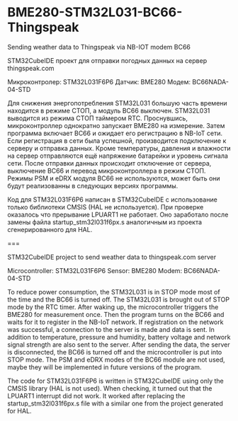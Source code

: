 # BME280-STM32L031-BC66-Thingspeak
Sending weather data to Thingspeak via NB-IOT modem BC66

STM32CubeIDE проект для отправки погодных данных на сервер thingspeak.com

Микроконтролер: STM32L031F6P6
Датчик:         BME280
Модем:          BC66NADA-04-STD

Для снижения энергопотребления STM32L031 большую часть времени находится в режиме СТОП, а модуль BC66 выключен. STM32L031 выводится из режима СТОП таймером RTC. Проснувшись, микроконтроллер однократно запускает BME280 на измерение. Затем программа включает BC66 и ожидает его регистрацию в NB-IoT сети. Если регистрация в сети была успешной, производится подключение к серверу и отправка данных. Кроме температуры, давления и влажности на сервер отправляются ещё напряжение батарейки и уровень сигнала сети. После отправки данных происходит отключение от сервера, выключение BC66 и перевод микроконтроллера в режим СТОП. Режимы PSM и eDRX модуля BC66 не используются, может быть они будут реализованны в следующих версиях программы.

Код для STM32L031F6P6 написан в STM32CubeIDE с использование только библиотеки CMSIS (HAL не используется).
При проверке оказалось что прерывание LPUART1 не работает. Оно заработало после замены файла startup_stm32l031f6px.s аналогичным из проекта сгенерированного для HAL.

===

STM32CubeIDE project to send weather data to thingspeak.com server

Microcontroller: STM32L031F6P6
Sensor: BME280
Modem: BC66NADA-04-STD

To reduce power consumption, the STM32L031 is in STOP mode most of the time and the BC66 is turned off. The STM32L031 is brought out of STOP mode by the RTC timer. After waking up, the microcontroller triggers the BME280 for measurement once. Then the program turns on the BC66 and waits for it to register in the NB-IoT network. If registration on the network was successful, a connection to the server is made and data is sent. In addition to temperature, pressure and humidity, battery voltage and network signal strength are also sent to the server. After sending the data, the server is disconnected, the BC66 is turned off and the microcontroller is put into STOP mode. The PSM and eDRX modes of the BC66 module are not used, maybe they will be implemented in future versions of the program.

The code for STM32L031F6P6 is written in STM32CubeIDE using only the CMSIS library (HAL is not used).
When checking, it turned out that the LPUART1 interrupt did not work. It worked after replacing the startup_stm32l031f6px.s file with a similar one from the project generated for HAL.
